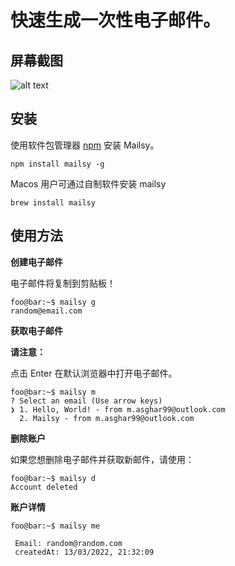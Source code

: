 

# 快速生成一次性电子邮件。

## 屏幕截图

![alt text](https://raw.githubusercontent.com/BalliAsghar/Mailsy/main/screenshot/Mailsy.png)

## 安装
使用软件包管理器 [npm](https://nodejs.cn/download/) 安装 Mailsy。

```console
npm install mailsy -g
```

Macos 用户可通过自制软件安装 mailsy

```console
brew install mailsy
```

## 使用方法

**创建电子邮件**

电子邮件将复制到剪贴板！

```console
foo@bar:~$ mailsy g
random@email.com
```

**获取电子邮件**

**请注意：**

点击 Enter 在默认浏览器中打开电子邮件。

```console
foo@bar:~$ mailsy m
? Select an email (Use arrow keys)
❯ 1. Hello, World! - from m.asghar99@outlook.com
  2. Mailsy - from m.asghar99@outlook.com

```

**删除账户**

如果您想删除电子邮件并获取新邮件，请使用：

```console
foo@bar:~$ mailsy d
Account deleted
```

**账户详情**

```console
foo@bar:~$ mailsy me

 Email: random@random.com
 createdAt: 13/03/2022, 21:32:09

```
